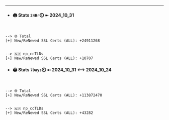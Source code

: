 

---
- #### 🖨️ **Stats** `24Hr`⏲️ ➼ 2024_10_31
```console


--> 🌐 Total
[+] New/ReNewed SSL Certs (ALL): +24911268


--> 🇳🇵 np_ccTLDs
[+] New/ReNewed SSL Certs (ALL): +10707

```

- #### 🖨️ **Stats** `7Days`⏲️ ➼ 2024_10_31 <--> 2024_10_24
```console


--> 🌐 Total
[+] New/ReNewed SSL Certs (ALL): +113872470


--> 🇳🇵 np_ccTLDs
[+] New/ReNewed SSL Certs (ALL): +43282

```

